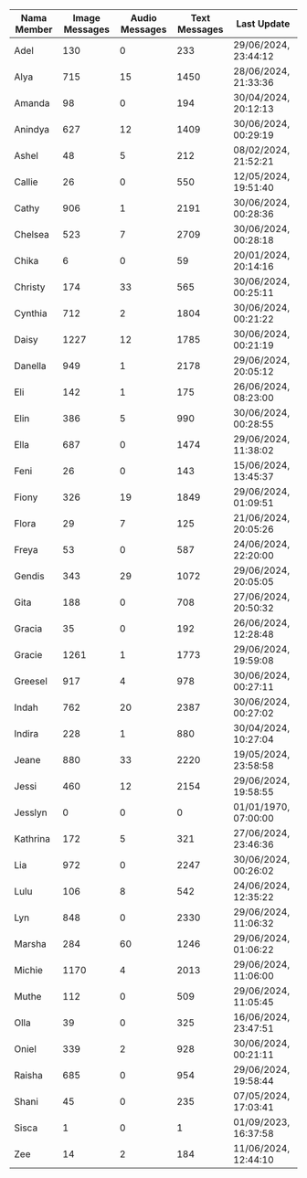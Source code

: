 | Nama Member | Image Messages | Audio Messages | Text Messages | Last Update |
| ------ | -------------- | -------------- | ------------- | ------------ |
| Adel | 130 | 0 | 233 | 29/06/2024, 23:44:12 |
| Alya | 715 | 15 | 1450 | 28/06/2024, 21:33:36 |
| Amanda | 98 | 0 | 194 | 30/04/2024, 20:12:13 |
| Anindya | 627 | 12 | 1409 | 30/06/2024, 00:29:19 |
| Ashel | 48 | 5 | 212 | 08/02/2024, 21:52:21 |
| Callie | 26 | 0 | 550 | 12/05/2024, 19:51:40 |
| Cathy | 906 | 1 | 2191 | 30/06/2024, 00:28:36 |
| Chelsea | 523 | 7 | 2709 | 30/06/2024, 00:28:18 |
| Chika | 6 | 0 | 59 | 20/01/2024, 20:14:16 |
| Christy | 174 | 33 | 565 | 30/06/2024, 00:25:11 |
| Cynthia | 712 | 2 | 1804 | 30/06/2024, 00:21:22 |
| Daisy | 1227 | 12 | 1785 | 30/06/2024, 00:21:19 |
| Danella | 949 | 1 | 2178 | 29/06/2024, 20:05:12 |
| Eli | 142 | 1 | 175 | 26/06/2024, 08:23:00 |
| Elin | 386 | 5 | 990 | 30/06/2024, 00:28:55 |
| Ella | 687 | 0 | 1474 | 29/06/2024, 11:38:02 |
| Feni | 26 | 0 | 143 | 15/06/2024, 13:45:37 |
| Fiony | 326 | 19 | 1849 | 29/06/2024, 01:09:51 |
| Flora | 29 | 7 | 125 | 21/06/2024, 20:05:26 |
| Freya | 53 | 0 | 587 | 24/06/2024, 22:20:00 |
| Gendis | 343 | 29 | 1072 | 29/06/2024, 20:05:05 |
| Gita | 188 | 0 | 708 | 27/06/2024, 20:50:32 |
| Gracia | 35 | 0 | 192 | 26/06/2024, 12:28:48 |
| Gracie | 1261 | 1 | 1773 | 29/06/2024, 19:59:08 |
| Greesel | 917 | 4 | 978 | 30/06/2024, 00:27:11 |
| Indah | 762 | 20 | 2387 | 30/06/2024, 00:27:02 |
| Indira | 228 | 1 | 880 | 30/04/2024, 10:27:04 |
| Jeane | 880 | 33 | 2220 | 19/05/2024, 23:58:58 |
| Jessi | 460 | 12 | 2154 | 29/06/2024, 19:58:55 |
| Jesslyn | 0 | 0 | 0 | 01/01/1970, 07:00:00 |
| Kathrina | 172 | 5 | 321 | 27/06/2024, 23:46:36 |
| Lia | 972 | 0 | 2247 | 30/06/2024, 00:26:02 |
| Lulu | 106 | 8 | 542 | 24/06/2024, 12:35:22 |
| Lyn | 848 | 0 | 2330 | 29/06/2024, 11:06:32 |
| Marsha | 284 | 60 | 1246 | 29/06/2024, 01:06:22 |
| Michie | 1170 | 4 | 2013 | 29/06/2024, 11:06:00 |
| Muthe | 112 | 0 | 509 | 29/06/2024, 11:05:45 |
| Olla | 39 | 0 | 325 | 16/06/2024, 23:47:51 |
| Oniel | 339 | 2 | 928 | 30/06/2024, 00:21:11 |
| Raisha | 685 | 0 | 954 | 29/06/2024, 19:58:44 |
| Shani | 45 | 0 | 235 | 07/05/2024, 17:03:41 |
| Sisca | 1 | 0 | 1 | 01/09/2023, 16:37:58 |
| Zee | 14 | 2 | 184 | 11/06/2024, 12:44:10 |
